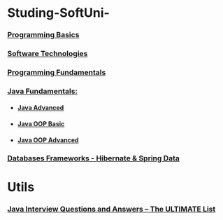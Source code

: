 # Studing-SoftUni-

### [Programming Basics](https://github.com/ivelin1936/Java/tree/master/Programing%20Basic)

### [Software Technologies](https://github.com/ivelin1936/Java/tree/master/Software%20Technologies)

### [Programming Fundamentals](https://github.com/ivelin1936/Java/tree/master/Programming%20Fundamentals)

### [Java Fundamentals:](https://github.com/ivelin1936/Java/tree/master/Java%20Fundamentals)
* #### [Java Advanced](https://github.com/ivelin1936/Java/tree/master/Java%20Fundamentals/Java%20Advanced)
* #### [Java OOP Basic](https://github.com/ivelin1936/Java/tree/master/Java%20Fundamentals/Java%20OOP%20Basic)
* #### [Java OOP Advanced](https://github.com/ivelin1936/Java/tree/master/Java%20Fundamentals/Java%20OOP%20Advanced)

### [Databases Frameworks - Hibernate & Spring Data](https://github.com/ivelin1936/Java/tree/master/Databases%20Frameworks%20-%20Hibernate%20%26%20Spring%20Data%20-%20%D0%BC%D0%B0%D1%80%D1%82%202018)

# Utils

### [Java Interview Questions and Answers – The ULTIMATE List](https://github.com/ivelin1936/Java/blob/master/JavaUltimateList.md)
